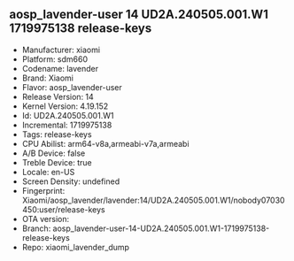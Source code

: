 ## aosp_lavender-user 14 UD2A.240505.001.W1 1719975138 release-keys
- Manufacturer: xiaomi
- Platform: sdm660
- Codename: lavender
- Brand: Xiaomi
- Flavor: aosp_lavender-user
- Release Version: 14
- Kernel Version: 4.19.152
- Id: UD2A.240505.001.W1
- Incremental: 1719975138
- Tags: release-keys
- CPU Abilist: arm64-v8a,armeabi-v7a,armeabi
- A/B Device: false
- Treble Device: true
- Locale: en-US
- Screen Density: undefined
- Fingerprint: Xiaomi/aosp_lavender/lavender:14/UD2A.240505.001.W1/nobody07030450:user/release-keys
- OTA version: 
- Branch: aosp_lavender-user-14-UD2A.240505.001.W1-1719975138-release-keys
- Repo: xiaomi_lavender_dump
